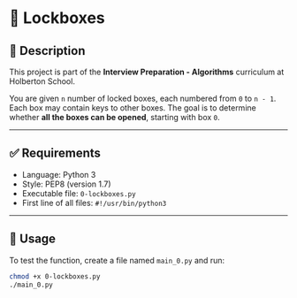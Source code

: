 # 🔐 Lockboxes

## 📌 Description

This project is part of the **Interview Preparation - Algorithms** curriculum at Holberton School.

You are given `n` number of locked boxes, each numbered from `0` to `n - 1`. Each box may contain keys to other boxes. The goal is to determine whether **all the boxes can be opened**, starting with box `0`.

---

## ✅ Requirements

- Language: Python 3
- Style: PEP8 (version 1.7)
- Executable file: `0-lockboxes.py`
- First line of all files: `#!/usr/bin/python3`

---

## 🚀 Usage

To test the function, create a file named `main_0.py` and run:

```bash
chmod +x 0-lockboxes.py
./main_0.py
